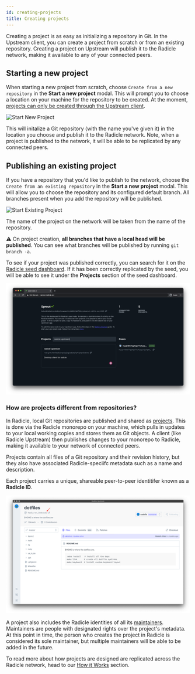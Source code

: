 ```yaml
---
id: creating-projects
title: Creating projects
---
```


Creating a project is as easy as initializing a repository in Git. In the
Upstream client, you can create a project from scratch or from an existing
repository. Creating a project on Upstream will publish it to the Radicle
network, making it available to any of your connected peers.

## Starting a new project

When starting a new project from scratch, choose `Create from a new repository`
in the **Start a new project** modal. This will prompt you to choose a location
on your machine for the repository to be created. At the moment, [projects can
only be created through the Upstream client][fa].

![Start New Project][np]

This will initalize a Git repository (with the name you've given it) in the
location you choose and publish it to the Radicle network. Note, when a project
is published to the network, it will be able to be replicated by any connected
peers.

## Publishing an existing project

If you have a repository that you'd like to publish to the network, choose the
`Create from an existing repository` in the **Start a new project** modal. This
will allow you to choose the repository and its configured default branch. All
branches present when you add the repository will be published.

![Start Existing Project][ep]

The name of the project on the network will be taken from the name of the
repository.

⚠️ On project creation, **all branches that have a local head will be
published**. You can see what branches will be published by running `git branch
-a`.

To see if your project was published correctly, you can search for it on the
[Radicle seed dashboard][sn]. If it has been correctly replicated by the seed,
you will be able to see it under the **Projects** section of the seed dashboard.

![Seed Dashboard Search][ss]

### How are projects different from repositories?

In Radicle, local Git repositories are published and shared as [projects][pr].
This is done via the Radicle monorepo on your machine, which pulls in updates to
your local working copies and stores them as Git objects. A client (like Radicle
Upstream) then publishes changes to your monorepo to Radicle, making it
available to your network of connected peers.

Projects contain all files of a Git repository and their revision history, but
they also have associated Radicle-speciifc metadata such as a name and
description.

Each project carries a unique, shareable peer-to-peer identitifer known as a
**Radicle ID**.

![Radicle ID][ri]

A project also includes the Radicle identities of all its [maintainers][ma].
Maintainers are people with designated rights over the project's metadata. At
this point in time, the person who creates the project in Radicle is considered
its sole maintainer, but multiple maintainers will be able to be added in the
future.

To read more about how projects are designed are replicated across the Radicle
network, head to our [How it Works][hw] section.

[fa]: understanding-radicle/faq.md/#when-will-cli-tooling-be-available
[ma]: understanding-radicle/glossary.md/#maintainer
[pr]: understanding-radicle/glossary.md/#project
[hw]: understanding-radicle/how-it-works.md/#git-implementation

[ri]: /img/radicle-id.png
[ss]: /img/seed-dashboard-search.png
[np]: /img/create-new-project-finish.png
[ep]: /img/create-existing-project.png


[sn]: http://sprout.radicle.xyz/
